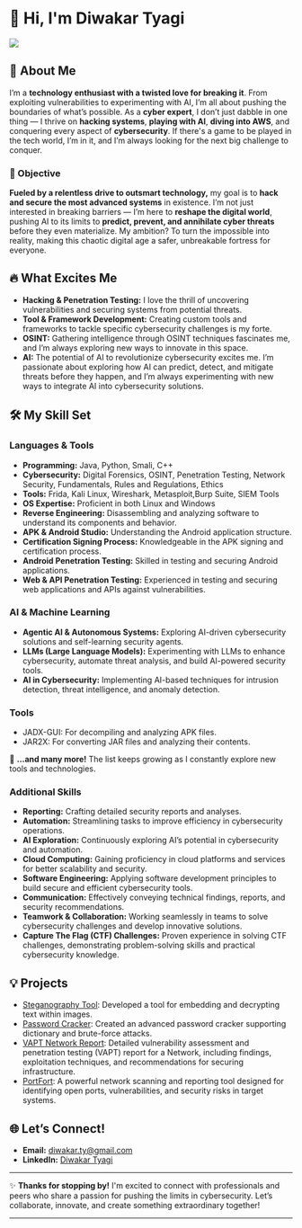 # 👋 Hi, I'm Diwakar Tyagi
<a href="https://www.linkedin.com/in/diwakar-t-5263b0275/"><img src="https://img.shields.io/badge/-LinkedIn-0072b1?&style=for-the-badge&logo=linkedin&logoColor=white" /></a>

## 🚀 About Me
I’m a **technology enthusiast with a twisted love for breaking it**. From exploiting vulnerabilities to experimenting with AI, I’m all about pushing the boundaries of what’s possible. As a **cyber expert**, I don’t just dabble in one thing — I thrive on **hacking systems**, **playing with AI**, **diving into AWS**, and conquering every aspect of **cybersecurity**. If there's a game to be played in the tech world, I’m in it, and I’m always looking for the next big challenge to conquer.

### 🎯 Objective
**Fueled by a relentless drive to outsmart technology,** my goal is to **hack and secure the most advanced systems** in existence. I’m not just interested in breaking barriers — I’m here to **reshape the digital world**, pushing AI to its limits to **predict, prevent, and annihilate cyber threats** before they even materialize. My ambition? To turn the impossible into reality, making this chaotic digital age a safer, unbreakable fortress for everyone.

## 🔥 What Excites Me
- **Hacking & Penetration Testing:** I love the thrill of uncovering vulnerabilities and securing systems from potential threats.
- **Tool & Framework Development:** Creating custom tools and frameworks to tackle specific cybersecurity challenges is my forte.
- **OSINT:** Gathering intelligence through OSINT techniques fascinates me, and I’m always exploring new ways to innovate in this space.
- **AI:** The potential of AI to revolutionize cybersecurity excites me. I’m passionate about exploring how AI can predict, detect, and mitigate threats before they happen, and I’m always experimenting with new ways to integrate AI into cybersecurity solutions.

## 🛠️ My Skill Set
### Languages & Tools
- **Programming:** Java, Python, Smali, C++
- **Cybersecurity:** Digital Forensics, OSINT, Penetration Testing, Network Security, Fundamentals, Rules and Regulations, Ethics  
- **Tools:** Frida, Kali Linux, Wireshark, Metasploit,Burp Suite, SIEM Tools  
- **OS Expertise:** Proficient in both Linux and Windows  
- **Reverse Engineering:** Disassembling and analyzing software to understand its components and behavior.  
- **APK & Android Studio:** Understanding the Android application structure.  
- **Certification Signing Process:** Knowledgeable in the APK signing and certification process.  
- **Android Penetration Testing:** Skilled in testing and securing Android applications.  
- **Web & API Penetration Testing:** Experienced in testing and securing web applications and APIs against vulnerabilities.  

### AI & Machine Learning  
- **Agentic AI & Autonomous Systems:** Exploring AI-driven cybersecurity solutions and self-learning security agents.  
- **LLMs (Large Language Models):** Experimenting with LLMs to enhance cybersecurity, automate threat analysis, and build AI-powered security tools.  
- **AI in Cybersecurity:** Implementing AI-based techniques for intrusion detection, threat intelligence, and anomaly detection.  

### Tools  
- JADX-GUI: For decompiling and analyzing APK files.  
- JAR2X: For converting JAR files and analyzing their contents.  

🔹 **...and many more!** The list keeps growing as I constantly explore new tools and technologies.  

 ### Additional Skills  
- **Reporting:** Crafting detailed security reports and analyses.  
- **Automation:** Streamlining tasks to improve efficiency in cybersecurity operations.  
- **AI Exploration:** Continuously exploring AI’s potential in cybersecurity and automation.  
- **Cloud Computing:** Gaining proficiency in cloud platforms and services for better scalability and security.  
- **Software Engineering:** Applying software development principles to build secure and efficient cybersecurity tools.  
- **Communication:** Effectively conveying technical findings, reports, and security recommendations.  
- **Teamwork & Collaboration:** Working seamlessly in teams to solve cybersecurity challenges and develop innovative solutions.  
- **Capture The Flag (CTF) Challenges:** Proven experience in solving CTF challenges, demonstrating problem-solving skills and practical cybersecurity knowledge. 

## 💡 Projects
- <a href="https://github.com/Diwakarty/steganography-tool">Steganography Tool</a>: Developed a tool for embedding and decrypting text within images.
- <a href="https://github.com/Diwakarty/Password-Cracker">Password Cracker</a>: Created an advanced password cracker supporting dictionary and brute-force attacks.
- <a href="https://github.com/Diwakarty/VAPT-Network-Report">VAPT Network Report</a>: Detailed vulnerability assessment and penetration testing (VAPT) report for a Network, including findings, exploitation techniques, and recommendations for securing infrastructure.
- <a href="https://github.com/Diwakarty/PortFort">PortFort</a>: A powerful network scanning and reporting tool designed for identifying open ports, vulnerabilities, and security risks in target systems.

## 🌐 Let’s Connect!
- **Email:** [diwakar.ty@gmail.com](mailto:diwakar.ty@gmail.com)
- **LinkedIn:** [Diwakar Tyagi](https://www.linkedin.com/in/diwakar-t-5263b0275/)

---

✨ **Thanks for stopping by!** I'm excited to connect with professionals and peers who share a passion for pushing the limits in cybersecurity. Let’s collaborate, innovate, and create something extraordinary together!

---
